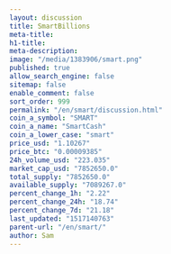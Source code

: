 ```yaml
---
layout: discussion
title: SmartBillions
meta-title: 
h1-title: 
meta-description: 
image: "/media/1383906/smart.png"
published: true
allow_search_engine: false
sitemap: false
enable_comment: false
sort_order: 999
permalink: "/en/smart/discussion.html"
coin_a_symbol: "SMART"
coin_a_name: "SmartCash"
coin_a_lower_case: "smart"
price_usd: "1.10267"
price_btc: "0.00009385"
24h_volume_usd: "223.035"
market_cap_usd: "7852650.0"
total_supply: "7852650.0"
available_supply: "7089267.0"
percent_change_1h: "2.22"
percent_change_24h: "18.74"
percent_change_7d: "21.18"
last_updated: "1517140763"
parent-url: "/en/smart/"
author: Sam
---
```


